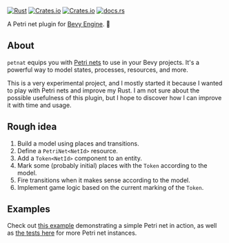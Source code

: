 [![Rust](https://github.com/nxsaken/petnat/actions/workflows/rust.yml/badge.svg)](https://github.com/nxsaken/petnat/actions/workflows/rust.yml)
[![Crates.io](https://img.shields.io/crates/v/petnat.svg)](https://crates.io/crates/petnat)
[![Crates.io](https://img.shields.io/crates/d/petnat.svg)](https://crates.io/crates/petnat)
[![docs.rs](https://img.shields.io/docsrs/petnat)](https://docs.rs/petnat/latest/petnat/)

A Petri net plugin for [Bevy Engine](https://github.com/bevyengine/bevy). 🍾

## About

`petnat` equips you with [Petri nets](https://en.wikipedia.org/wiki/Petri_net) to use in your Bevy projects.
It's a powerful way to model states, processes, resources, and more.

This is a very experimental project, and I mostly started it because I wanted to play with Petri nets 
and improve my Rust. I am not sure about the possible usefulness of this plugin, but I hope to discover 
how I can improve it with time and usage.

## Rough idea

1. Build a model using places and transitions.
2. Define a `PetriNet<NetId>` resource.
3. Add a `Token<NetId>` component to an entity.
4. Mark some (probably initial) places with the `Token` according to the model.
5. Fire transitions when it makes sense according to the model.
6. Implement game logic based on the current marking of the `Token`.

## Examples

Check out [this example](examples/simple.rs) demonstrating a simple Petri net in action, as well as [the tests here](src/net.rs) for more Petri net instances.
